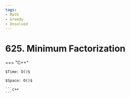 ```yaml
---
tags:
- Math
- Greedy
- Unsolved
---
```



# 625. Minimum Factorization

=== "C++"

    $Time: O()$

    $Space: O()$

    ```c++
    ```